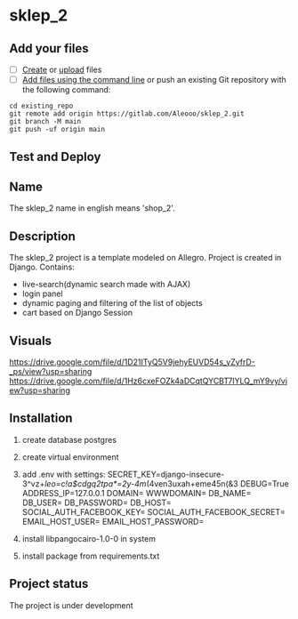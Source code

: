 # sklep_2



## Add your files

- [ ] [Create](https://gitlab.com/-/experiment/new_project_readme_content:05e951127536f7e298cbf31dec4e3058?https://docs.gitlab.com/ee/user/project/repository/web_editor.html#create-a-file) or [upload](https://gitlab.com/-/experiment/new_project_readme_content:05e951127536f7e298cbf31dec4e3058?https://docs.gitlab.com/ee/user/project/repository/web_editor.html#upload-a-file) files
- [ ] [Add files using the command line](https://gitlab.com/-/experiment/new_project_readme_content:05e951127536f7e298cbf31dec4e3058?https://docs.gitlab.com/ee/gitlab-basics/add-file.html#add-a-file-using-the-command-line) or push an existing Git repository with the following command:

```
cd existing_repo
git remote add origin https://gitlab.com/Aleooo/sklep_2.git
git branch -M main
git push -uf origin main
```


## Test and Deploy




## Name
The sklep_2 name in english means 'shop_2'. 

## Description
The sklep_2 project is a template modeled on Allegro. Project is created in Django. Contains:
- live-search(dynamic search made with AJAX)
- login panel
- dynamic paging and filtering of the list of objects
- cart based on Django Session



## Visuals
https://drive.google.com/file/d/1D21ITyQ5V9jehyEUVD54s_yZyfrD-_ps/view?usp=sharing
https://drive.google.com/file/d/1Hz6cxeFOZk4aDCqtQYCBT7IYLQ_mY9vy/view?usp=sharing

## Installation
1. create database postgres
2. create virtual environment
3. add .env with settings:
    SECRET_KEY=django-insecure-3^vz+_leo=c!a$cdgq2tpa*=2y-4m_(4ven3uxah+eme45n(&3
    DEBUG=True
    ADDRESS_IP=127.0.0.1
    DOMAIN=
    WWWDOMAIN=
    DB_NAME=
    DB_USER=
    DB_PASSWORD=
    DB_HOST=
    SOCIAL_AUTH_FACEBOOK_KEY=
    SOCIAL_AUTH_FACEBOOK_SECRET=
    EMAIL_HOST_USER=
    EMAIL_HOST_PASSWORD=

4. install libpangocairo-1.0-0 in system
5. install package from requirements.txt

## Project status
The project is under development

